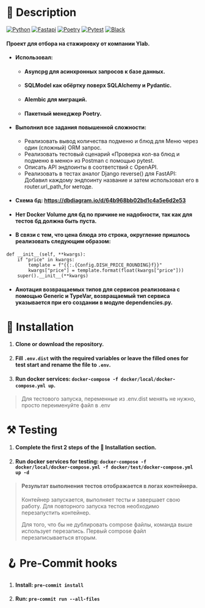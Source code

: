 # 📃 Description

[![Python](https://img.shields.io/badge/Python-3.10-3777A7?style=flat-square)](https://www.python.org/)
[![Fastapi](https://img.shields.io/badge/FastAPI-0.100.0-009688?style=flat-square)](https://fastapi.tiangolo.com/)
[![Poetry](https://img.shields.io/badge/Poetry-1.5.1-0992E1?style=flat-square)](https://python-poetry.org/)
[![Pytest](https://img.shields.io/badge/Pytest-passed-0ca644)](https://docs.pytest.org/en/7.4.x/)
[![Black](https://img.shields.io/badge/Style-Black-black?style=flat-square)](https://black.readthedocs.io/en/stable/)

#### Проект для отбора на стажировку от компании Ylab.
* #### Использовал:
  * #### Asyncpg для асинхронных запросов к базе данных.
  * #### SQLModel как обёртку поверх SQLAlchemy и Pydantic.
  * #### Alembic для миграций.
  * #### Пакетный менеджер Poetry.
* #### Выполнил все задания повышенной сложности:
  * Реализовать вывод количества подменю и блюд для Меню через один (сложный) ORM запрос.
  * Реализовать тестовый сценарий «Проверка кол-ва блюд и подменю в меню» из Postman с помощью pytest.
  * Описать API эндпоинты в соответствий c OpenAPI.
  * Реализовать в тестах аналог Django reverse() для FastAPI: Добавил каждому эндпоинту название и затем использовал его в router.url_path_for методе.
* #### Схема бд: https://dbdiagram.io/d/64b968bb02bd1c4a5e6d2e53
* #### Нет Docker Volume для бд по причине не надобности, так как для тестов бд должна быть пуста.
* #### В связи с тем, что цена блюда это строка, округление пришлось реализовать следующим образом:
```
def __init__(self, **kwargs):
    if "price" in kwargs:
        template = f"{{:.{Config.DISH_PRICE_ROUNDING}f}}"
        kwargs["price"] = template.format(float(kwargs["price"]))
    super().__init__(**kwargs)
```
* #### Анотация возвращаемых типов для сервисов реализована с помощью Generic и TypeVar, возвращаемый тип сервиса указывается при его создании в модуле dependencies.py.


# 💽 Installation

1. #### Clone or download the repository.
2. #### Fill `.env.dist` with the required variables or leave the filled ones for test start and rename the file to `.env`.
3. #### Run docker services: `docker-compose -f docker/local/docker-compose.yml up`.

> Для тестового запуска, переменные из .env.dist менять не нужно, просто переименуйте файл в .env


# ⚒️ Testing

1. #### Complete the first 2 steps of the 💽 Installation section.
2. #### Run docker services for testing: `docker-compose -f docker/local/docker-compose.yml -f docker/test/docker-compose.yml up -d`

> #### Результат выполнения тестов отображается в логах контейнера.
> Контейнер запускается, выполняет тесты и завершает свою работу. Для повторного запуска тестов необходимо перезапустить контейнер.
>
> Для того, что бы не дублировать compose файлы, команда выше использует перезапись. Первый compose файл перезаписываеться вторым.


# 🪝 Pre-Commit hooks

1. #### Install: `pre-commit install`
2. #### Run: `pre-commit run --all-files`
